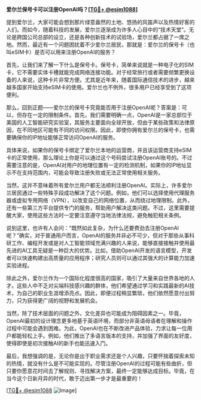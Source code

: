**爱尔兰保号卡可以注册OpenAI吗？[[TG💪+ @esim1088](https://t.me/s/esim1088)]**

提到爱尔兰，大家可能会想到那片绿意盎然的土地、悠扬的风笛声以及热情好客的人们。而如今，随着科技的发展，爱尔兰逐渐成为许多人心目中的“技术天堂”。无论是跨国公司总部的设立，还是各种创新技术的试验场，爱尔兰都占据了一席之地。然而，最近有一个问题困扰着不少爱尔兰居民，那就是：爱尔兰的保号卡（也叫eSIM卡）是否可以用来注册OpenAI的服务？

首先，让我们来了解一下什么是保号卡。保号卡，简单来说就是一种电子化的SIM卡，它不需要实体卡槽就能完成网络连接功能。对于经常旅行或者需要频繁更换设备的人来说，这种卡片非常方便。尤其是近年来，随着国际通信技术的进步，越来越多国家开始支持eSIM卡的使用。爱尔兰也不例外，很多用户已经享受到了这项便利。

那么，回到正题——爱尔兰的保号卡究竟能否用于注册OpenAI呢？答案是：可以，但存在一定的限制条件。首先，我们需要明确一点，OpenAI是一家总部位于美国的人工智能研究实验室，其服务主要面向全球开放，但由于某些政策和法律原因，在不同地区可能有不同的访问权限。因此，即使你拥有爱尔兰的保号卡，也需要确保你的IP地址能够正常访问OpenAI的服务。

具体来说，如果你的保号卡绑定了爱尔兰本地的运营商，并且该运营商支持eSIM卡的正常使用，那么理论上你是可以通过这个号码尝试注册OpenAI账号的。不过需要注意的是，OpenAI对用户的地理位置有一定的检测机制，如果你的IP地址显示不在支持范围内，可能会导致注册失败或无法正常使用相关服务。

当然，这并不意味着所有爱尔兰用户都无法顺利注册OpenAI。实际上，许多爱尔兰居民通过一些特殊手段成功解决了这个问题。例如，他们可以选择使用代理服务器或虚拟专用网络（VPN），以改变自己的网络位置，从而绕过地理限制。此外，还有一些第三方平台提供专门的服务，帮助用户解决这类问题。不过，这里需要提醒大家，使用这些方法时一定要注意遵守当地法律法规，避免触犯相关条例。

说到这里，也许有人会问：“既然如此复杂，为什么还要费劲去注册OpenAI呢？”确实，对于普通用户而言，OpenAI的服务并非必不可少，但对于那些从事科研工作、编程开发或是对人工智能领域充满兴趣的人来说，能够直接接触并使用最先进的AI工具无疑是一种巨大的优势。比如，借助OpenAI开发的语言模型，开发者可以快速构建出高质量的应用程序；研究人员则可以通过其强大的计算能力加速实验进程。

除此之外，爱尔兰作为一个国际化程度很高的国家，吸引了大量来自世界各地的人才。这些人中不乏对尖端科技感兴趣的群体，他们希望通过学习和实践最新的AI技术，为自己的职业生涯增添亮点。因此，即便过程稍显繁琐，他们依然愿意付出努力，只为获得更广阔的视野和发展机会。

当然，除了技术层面的问题之外，文化差异也可能成为阻碍因素之一。毕竟，OpenAI最初的设计理念更多地基于英语环境，而部分非英语母语者在理解和操作过程中可能会遇到困难。为此，OpenAI也在不断改进产品体验，力求让每一位用户都能轻松上手。例如，他们推出了多语言版本的支持，并加强了界面的友好度，使得即使是初次接触AI的新手也能迅速入门。

最后，我想强调的是，无论你是出于职业需求还是个人兴趣，只要怀揣着探索未知的热情，就没有什么是不可能实现的。尽管注册OpenAI的过程可能有些曲折，但只要你愿意花时间去了解规则、寻找解决方案，最终一定能够达成目标。毕竟，在当今这个日新月异的时代，敢于迈出第一步才是最重要的！

[[TG💪+ @esim1088](https://t.me/s/esim1088) ![Image](https://i.postimg.cc/4NQfJmqS/Snipaste-2025-05-13-00-14-12.png)]